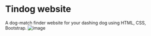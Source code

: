 # Tindog website
A dog-match finder website for your dashing dog using HTML, CSS, Bootstrap. 
![image](https://user-images.githubusercontent.com/62092976/130855016-af64e0d3-2b5d-47cf-a825-4849aaddc5df.png)
